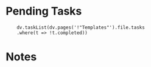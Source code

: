 
# Pending Tasks
```dataviewjs
	dv.taskList(dv.pages('!"Templates"').file.tasks
	.where(t => !t.completed))
```

# Notes

